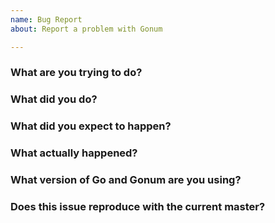 ```yaml
---
name: Bug Report
about: Report a problem with Gonum

---
```

<!--
Please make sure your issue title matches the Go convention; a summary
of the problem, prefixed by the primary affected package.
-->
### What are you trying to do?


### What did you do?
<!--
Please include a link to a minimal reproducer here. Preferably this should
be a complete runnable example at https://play.golang.org/.
-->


### What did you expect to happen?


### What actually happened?


### What version of Go and Gonum are you using?
<!--
Paste the output of `go version` and if you are installing Gonum from source, paste
the output of `(cd $(go env GOPATH)/src/github.com/jak9708/gonummat && git rev-parse HEAD)`.
If you are using modules, also paste the output of `grep github.com/jak9708/gonummat go.sum`,
executed in the root of your dependent module.
-->


### Does this issue reproduce with the current master?

